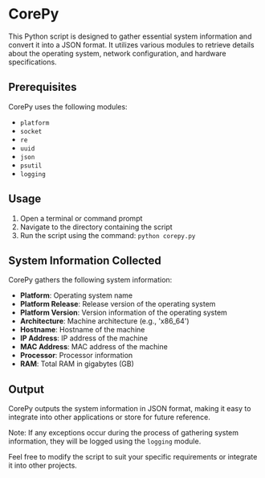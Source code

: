 # CorePy

This Python script is designed to gather essential system information and convert it into a JSON format. It utilizes various modules to retrieve details about the operating system, network configuration, and hardware specifications.

## Prerequisites

CorePy uses the following modules:

- `platform`
- `socket`
- `re`
- `uuid`
- `json`
- `psutil`
- `logging`

## Usage

1. Open a terminal or command prompt
2. Navigate to the directory containing the script
3. Run the script using the command: `python corepy.py`

## System Information Collected

CorePy gathers the following system information:

- **Platform**: Operating system name
- **Platform Release**: Release version of the operating system
- **Platform Version**: Version information of the operating system
- **Architecture**: Machine architecture (e.g., 'x86_64')
- **Hostname**: Hostname of the machine
- **IP Address**: IP address of the machine
- **MAC Address**: MAC address of the machine
- **Processor**: Processor information
- **RAM**: Total RAM in gigabytes (GB)

## Output

CorePy outputs the system information in JSON format, making it easy to integrate into other applications or store for future reference.

Note: If any exceptions occur during the process of gathering system information, they will be logged using the `logging` module.

Feel free to modify the script to suit your specific requirements or integrate it into other projects.
